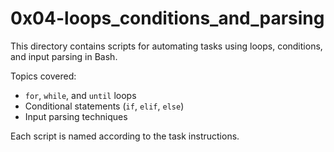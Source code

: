 # 0x04-loops_conditions_and_parsing

This directory contains scripts for automating tasks using loops, conditions, and input parsing in Bash.

Topics covered:
- `for`, `while`, and `until` loops
- Conditional statements (`if`, `elif`, `else`)
- Input parsing techniques

Each script is named according to the task instructions.
